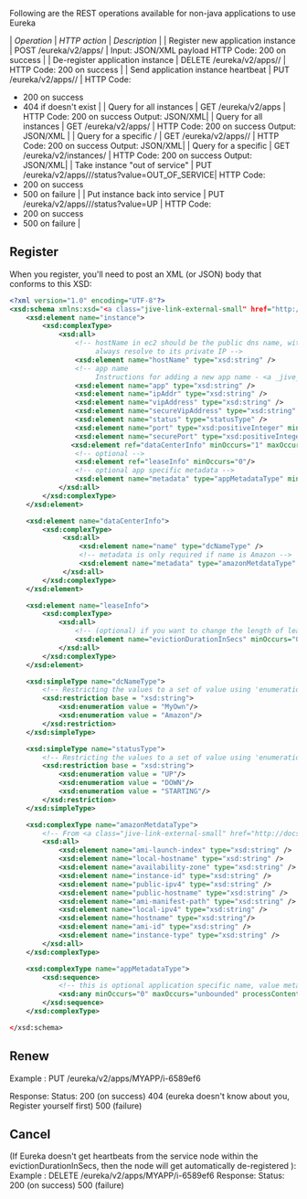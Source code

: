 Following are the REST operations available for non-java applications to use Eureka


| *Operation* | *HTTP action* | *Description* |
| Register new application instance | POST /eureka/v2/apps/<appID> | Input: JSON/XML payload HTTP Code: 200 on success |
| De-register application instance | DELETE /eureka/v2/apps/<appID>/<instanceID> | HTTP Code: 200 on success |
| Send application instance heartbeat | PUT /eureka/v2/apps/<appID>/<instanceID> | HTTP Code:
* 200 on success
* 404 if <instanceID> doesn't exist |
| Query for all instances | GET /eureka/v2/apps | HTTP Code: 200 on success Output: JSON/XML|
| Query for all <appID> instances | GET /eureka/v2/apps/<appID> | HTTP Code: 200 on success Output: JSON/XML |
| Query for a specific <appID>/<instanceID> | GET /eureka/v2/apps/<appID>/<instanceID> | HTTP Code: 200 on success Output: JSON/XML|
| Query for a specific <instanceID> | GET /eureka/v2/instances/<instanceID> | HTTP Code: 200 on success Output: JSON/XML|
| Take instance "out of service" | PUT /eureka/v2/apps/<appID>/<instanceID>/status?value=OUT_OF_SERVICE| HTTP Code:
* 200 on success
* 500 on failure |
| Put instance back into service | PUT /eureka/v2/apps/<appID>/<instanceID>/status?value=UP | HTTP Code:
* 200 on success
* 500 on failure |


## Register 

When you register, you'll need to post an XML (or JSON) body that conforms to this XSD:

```xml
<?xml version="1.0" encoding="UTF-8"?>
<xsd:schema xmlns:xsd="<a class="jive-link-external-small" href="http://www.w3.org/2001/XMLSchema" target="_blank">http://www.w3.org/2001/XMLSchema</a>" elementFormDefault="qualified" attributeFormDefault="unqualified">
    <xsd:element name="instance">
        <xsd:complexType>
            <xsd:all>
                <!-- hostName in ec2 should be the public dns name, within ec2 public dns name will
                     always resolve to its private IP -->
                <xsd:element name="hostName" type="xsd:string" />
                <!-- app name
                     Instructions for adding a new app name - <a _jive_internal="true" href="/clearspace/docs/DOC-20965" target="_blank">http://wiki.netflix.com/clearspace/docs/DOC-20965</a> -->
                <xsd:element name="app" type="xsd:string" />
                <xsd:element name="ipAddr" type="xsd:string" />
                <xsd:element name="vipAddress" type="xsd:string" />
                <xsd:element name="secureVipAddress" type="xsd:string" />
                <xsd:element name="status" type="statusType" />
                <xsd:element name="port" type="xsd:positiveInteger" minOccurs="0" />
                <xsd:element name="securePort" type="xsd:positiveInteger" />
               <xsd:element ref="dataCenterInfo" minOccurs="1" maxOccurs="1" />
                <!-- optional -->
                <xsd:element ref="leaseInfo" minOccurs="0"/>
                <!-- optional app specific metadata -->
                <xsd:element name="metadata" type="appMetadataType" minOccurs="0" />
            </xsd:all>
        </xsd:complexType>
    </xsd:element>

    <xsd:element name="dataCenterInfo">
        <xsd:complexType>
             <xsd:all>
                 <xsd:element name="name" type="dcNameType" />
                 <!-- metadata is only required if name is Amazon -->
                 <xsd:element name="metadata" type="amazonMetdataType" minOccurs="0"/>
             </xsd:all>
        </xsd:complexType>
    </xsd:element>

    <xsd:element name="leaseInfo">
        <xsd:complexType>
            <xsd:all>
                <!-- (optional) if you want to change the length of lease - default if 90 secs -->
                <xsd:element name="evictionDurationInSecs" minOccurs="0"  type="xsd:positiveInteger"/>
            </xsd:all>
        </xsd:complexType>
    </xsd:element>

    <xsd:simpleType name="dcNameType">
        <!-- Restricting the values to a set of value using 'enumeration' -->
        <xsd:restriction base = "xsd:string">
            <xsd:enumeration value = "MyOwn"/>
            <xsd:enumeration value = "Amazon"/>
        </xsd:restriction>
    </xsd:simpleType>

    <xsd:simpleType name="statusType">
        <!-- Restricting the values to a set of value using 'enumeration' -->
        <xsd:restriction base = "xsd:string">
            <xsd:enumeration value = "UP"/>
            <xsd:enumeration value = "DOWN"/>
            <xsd:enumeration value = "STARTING"/>
        </xsd:restriction>
    </xsd:simpleType>

    <xsd:complexType name="amazonMetdataType">
        <!-- From <a class="jive-link-external-small" href="http://docs.amazonwebservices.com/AWSEC2/latest/DeveloperGuide/index.html?AESDG-chapter-instancedata.html" target="_blank">http://docs.amazonwebservices.com/AWSEC2/latest/DeveloperGuide/index.html?AESDG-chapter-instancedata.html</a> -->
        <xsd:all>
            <xsd:element name="ami-launch-index" type="xsd:string" />
            <xsd:element name="local-hostname" type="xsd:string" />
            <xsd:element name="availability-zone" type="xsd:string" />
            <xsd:element name="instance-id" type="xsd:string" />
            <xsd:element name="public-ipv4" type="xsd:string" />
            <xsd:element name="public-hostname" type="xsd:string" />
            <xsd:element name="ami-manifest-path" type="xsd:string" />
            <xsd:element name="local-ipv4" type="xsd:string" />
            <xsd:element name="hostname" type="xsd:string"/>       
            <xsd:element name="ami-id" type="xsd:string" />
            <xsd:element name="instance-type" type="xsd:string" />
        </xsd:all>
    </xsd:complexType>

    <xsd:complexType name="appMetadataType">
        <xsd:sequence>
            <!-- this is optional application specific name, value metadata -->
            <xsd:any minOccurs="0" maxOccurs="unbounded" processContents="skip"/>
        </xsd:sequence>
    </xsd:complexType>

</xsd:schema>
```

## Renew

Example : PUT /eureka/v2/apps/MYAPP/i-6589ef6

Response:
  Status: 200 (on success)
          404 (eureka doesn't know about you, Register yourself first)
          500 (failure)

## Cancel

(If Eureka doesn't get heartbeats from the service node within the evictionDurationInSecs, then the node will get automatically de-registered ):
Example : DELETE /eureka/v2/apps/MYAPP/i-6589ef6
Response:
  Status: 200 (on success)
          500 (failure)